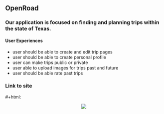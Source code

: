 ## OpenRoad

### Our application is focused on finding and planning trips within the state of Texas. 

#### User Experiences
- user should be able to create and edit trip pages
- user should be able to create personal profile 
- user can make trips public or private 
- user able to upload images for trips past and future
- user should be able rate past trips

### Link to site


#+html: <p align="center"><img src="Desktop/mainHome" /></p>

